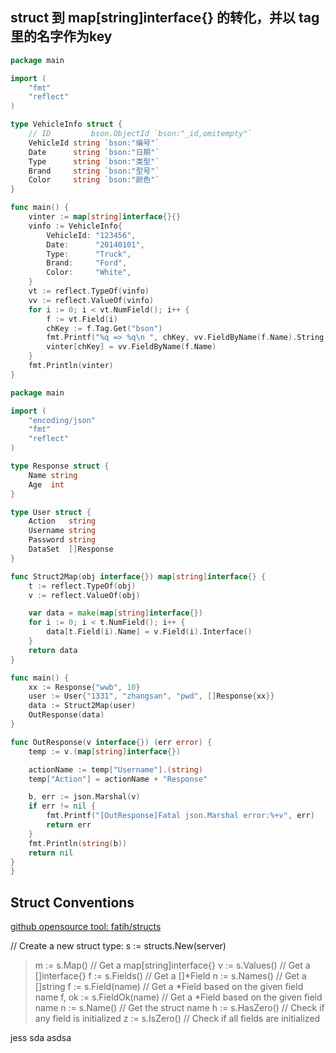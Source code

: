 

## struct 到 map[string]interface{} 的转化，并以 tag 里的名字作为key

```go
package main

import (
	"fmt"
	"reflect"
)

type VehicleInfo struct {
	// ID         bson.ObjectId `bson:"_id,omitempty"`
	VehicleId string `bson:"编号"`
	Date      string `bson:"日期"`
	Type      string `bson:"类型"`
	Brand     string `bson:"型号"`
	Color     string `bson:"颜色"`
}

func main() {
	vinter := map[string]interface{}{}
	vinfo := VehicleInfo{
		VehicleId: "123456",
		Date:      "20140101",
		Type:      "Truck",
		Brand:     "Ford",
		Color:     "White",
	}
	vt := reflect.TypeOf(vinfo)
	vv := reflect.ValueOf(vinfo)
	for i := 0; i < vt.NumField(); i++ {
        f := vt.Field(i)
        chKey := f.Tag.Get("bson")
		fmt.Printf("%q => %q\n ", chKey, vv.FieldByName(f.Name).String())
		vinter[chKey] = vv.FieldByName(f.Name)
	}
	fmt.Println(vinter)
}
```

```go
package main

import (
	"encoding/json"
	"fmt"
	"reflect"
)

type Response struct {
	Name string
	Age  int
}

type User struct {
	Action   string
	Username string
	Password string
	DataSet  []Response
}

func Struct2Map(obj interface{}) map[string]interface{} {
	t := reflect.TypeOf(obj)
	v := reflect.ValueOf(obj)

	var data = make(map[string]interface{})
	for i := 0; i < t.NumField(); i++ {
		data[t.Field(i).Name] = v.Field(i).Interface()
	}
	return data
}

func main() {
	xx := Response{"wwb", 10}
	user := User{"1331", "zhangsan", "pwd", []Response{xx}}
	data := Struct2Map(user)
	OutResponse(data)
}

func OutResponse(v interface{}) (err error) {
	temp := v.(map[string]interface{})

	actionName := temp["Username"].(string)
	temp["Action"] = actionName + "Response"

	b, err := json.Marshal(v)
	if err != nil {
		fmt.Printf("[OutResponse]Fatal json.Marshal error:%+v", err)
		return err
	}
	fmt.Println(string(b))
	return nil
}
}
```

## Struct Conventions
[github opensource tool: fatih/structs](https://github.com/fatih/structs)

// Create a new struct type:
s := structs.New(server)
> m := s.Map()              // Get a map[string]interface{}
v := s.Values()           // Get a []interface{}
f := s.Fields()           // Get a []*Field
n := s.Names()            // Get a []string
f := s.Field(name)        // Get a *Field based on the given field name
f, ok := s.FieldOk(name)  // Get a *Field based on the given field name
n := s.Name()             // Get the struct name
h := s.HasZero()          // Check if any field is initialized
z := s.IsZero()           // Check if all fields are initialized

jess
sda
asdsa
